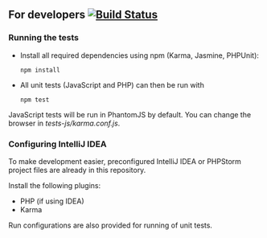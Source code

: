 ## For developers [![Build Status](https://travis-ci.org/redpen-cc/redpen-wordpress-plugin.svg?branch=master)](https://travis-ci.org/redpen-cc/redpen-wordpress-plugin)

### Running the tests

* Install all required dependencies using npm (Karma, Jasmine, PHPUnit):

    ```npm install```

* All unit tests (JavaScript and PHP) can then be run with

    ```npm test```
    
JavaScript tests will be run in PhantomJS by default. You can change the browser in *tests-js/karma.conf.js*.

### Configuring IntelliJ IDEA

To make development easier, preconfigured IntelliJ IDEA or PHPStorm project files are already in this repository.

Install the following plugins:

* PHP (if using IDEA)
* Karma

Run configurations are also provided for running of unit tests.
